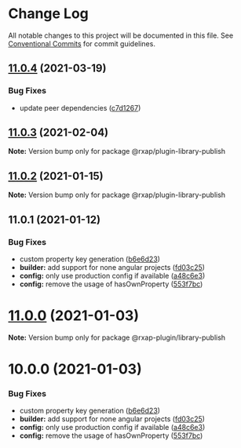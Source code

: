 # Change Log

All notable changes to this project will be documented in this file.
See [Conventional Commits](https://conventionalcommits.org) for commit guidelines.

## [11.0.4](https://gitlab.com/rxap/packages/compare/@rxap/plugin-library-publish@11.0.3...@rxap/plugin-library-publish@11.0.4) (2021-03-19)


### Bug Fixes

* update peer dependencies ([c7d1267](https://gitlab.com/rxap/packages/commit/c7d12671f3efc198985cddee92caa2558e74b023))





## [11.0.3](https://gitlab.com/rxap/packages/compare/@rxap/plugin-library-publish@11.0.2...@rxap/plugin-library-publish@11.0.3) (2021-02-04)

**Note:** Version bump only for package @rxap/plugin-library-publish





## [11.0.2](https://gitlab.com/rxap/packages/compare/@rxap/plugin-library-publish@11.0.1...@rxap/plugin-library-publish@11.0.2) (2021-01-15)

**Note:** Version bump only for package @rxap/plugin-library-publish





## 11.0.1 (2021-01-12)


### Bug Fixes

* custom property key generation ([b6e6d23](https://gitlab.com/rxap/packages/commit/b6e6d23215f0b35e0de2d35003b186a3d435b8e4))
* **builder:** add support for none angular projects ([fd03c25](https://gitlab.com/rxap/packages/commit/fd03c25a9efb9c3f624d72609ae1731d1e1eba9a))
* **config:** only use production config if available ([a48c6e3](https://gitlab.com/rxap/packages/commit/a48c6e3ed5db36024448e879f52e264f5d05c5ef))
* **config:** remove the usage of hasOwnProperty ([553f7bc](https://gitlab.com/rxap/packages/commit/553f7bc3b2b0e0f5d85792d280ae52bbd45449bd))





# [11.0.0](https://gitlab.com/rxap/packages/compare/@rxap-plugin/library-publish@10.0.0...@rxap-plugin/library-publish@11.0.0) (2021-01-03)

**Note:** Version bump only for package @rxap-plugin/library-publish





# 10.0.0 (2021-01-03)


### Bug Fixes

* custom property key generation ([b6e6d23](https://gitlab.com/rxap/packages/commit/b6e6d23215f0b35e0de2d35003b186a3d435b8e4))
* **builder:** add support for none angular projects ([fd03c25](https://gitlab.com/rxap/packages/commit/fd03c25a9efb9c3f624d72609ae1731d1e1eba9a))
* **config:** only use production config if available ([a48c6e3](https://gitlab.com/rxap/packages/commit/a48c6e3ed5db36024448e879f52e264f5d05c5ef))
* **config:** remove the usage of hasOwnProperty ([553f7bc](https://gitlab.com/rxap/packages/commit/553f7bc3b2b0e0f5d85792d280ae52bbd45449bd))
